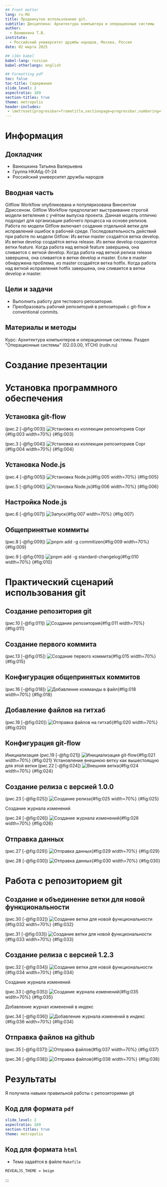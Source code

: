 ```yaml
---
## Front matter
lang: ru-RU
title: Продвинутое использование git.
subtitle: Дисциплина: Архитектура компьютера и операционные системы
author:
  - Ванюшкина Т.В.
institute:
  - Российский университет дружбы народов, Москва, Россия
date: 02 марта 2025

## i18n babel
babel-lang: russian
babel-otherlangs: english

## Formatting pdf
toc: false
toc-title: Содержание
slide_level: 2
aspectratio: 169
section-titles: true
theme: metropolis
header-includes:
 - \metroset{progressbar=frametitle,sectionpage=progressbar,numbering=fraction}
---
```


# Информация

## Докладчик


  * Ванюшкина Татьяна Валерьевна
  * Группа НКАбд-01-24
  * Российский университет дружбы народов


## Вводная часть

Gitflow Workflow опубликована и популяризована Винсентом Дриссеном.
Gitflow Workflow предполагает выстраивание строгой модели ветвления с учётом выпуска проекта.
Данная модель отлично подходит для организации рабочего процесса на основе релизов.
Работа по модели Gitflow включает создание отдельной ветки для исправлений ошибок в рабочей среде.
Последовательность действий при работе по модели Gitflow:
Из ветки master создаётся ветка develop.
Из ветки develop создаётся ветка release.
Из ветки develop создаются ветки feature.
Когда работа над веткой feature завершена, она сливается с веткой develop.
Когда работа над веткой релиза release завершена, она сливается в ветки develop и master.
Если в master обнаружена проблема, из master создаётся ветка hotfix.
Когда работа над веткой исправления hotfix завершена, она сливается в ветки develop и master.

## Цели и задачи

- Выполнить работу для тестового репозитория.
- Преобразовать рабочий репозиторий в репозиторий с git-flow и conventional commits.

## Материалы и методы

Курс: Архитектура компьютеров и операционные системы. Раздел "Операционные системы" (02.03.00, УГСН) (rudn.ru)

# Создание презентации
# Установка программного обеспечения

## Установка git-flow

(рис.2 [-@fig:003])
![Установка из коллекции репозиториев Copr](image/3){#fig:003 width=70%}
{#fig:003}

(рис.3 [-@fig:004])
![Установка из коллекции репозиториев Copr](image/4){#fig:004 width=70%}
{#fig:004}

## Установка Node.js

(рис.4 [-@fig:005])
![Установка Node.js](image/5){#fig:005 width=70%}
{#fig:005}

(рис.5 [-@fig:006])
![Установка Node.js](image/6){#fig:006 width=70%}
{#fig:006}

## Настройка Node.js

(рис.6 [-@fig:007])
![Запуск](image/7){#fig:007 width=70%}
{#fig:007}


## Общепринятые коммиты


(рис.8 [-@fig:009])
![pnpm add -g commitizen](image/9){#fig:009 width=70%}
{#fig:009}

(рис.9 [-@fig:010])
![pnpm add -g standard-changelog](image/10){#fig:010 width=70%}
{#fig:010}

# Практический сценарий использования git

## Создание репозитория git

(рис.10 [-@fig:011])
![Создание репозитория](image/11){#fig:011 width=70%}
{#fig:011}

## Создание первого коммита

(рис.13 [-@fig:015])
![Создание первого коммита](image/15){#fig:015 width=70%}
{#fig:015}

## Конфигурация общепринятых коммитов

(рис.16 [-@fig:018])
![Добавление комманды в файл](image/18){#fig:018 width=70%}
{#fig:018}

## Добавление файлов на гитхаб

(рис.18 [-@fig:020])
![Отправка файлов на гитхаб](image/20){#fig:020 width=70%}
{#fig:020}

## Конфигурация git-flow
Инициализация 
(рис.19 [-@fig:021])
![Инициализация git-flow](image/21){#fig:021 width=70%}
{#fig:021}
Установление внешнюю ветку как вышестоящую для этой ветки
(рис.22 [-@fig:024])
![Внешняя ветка](image/24){#fig:024 width=70%}
{#fig:024}

## Создание релиза с версией 1.0.0

(рис.23 [-@fig:025])
![Создание релиза](image/25){#fig:025 width=70%}
{#fig:025}

Создание журнала изменений

(рис.24 [-@fig:026])
![Создание журнала изменений](image/26){#fig:026 width=70%}
{#fig:026}

## Отправка данных

(рис.27 [-@fig:029])
![Отправка данных](image/29){#fig:029 width=70%}
{#fig:029}

(рис.28 [-@fig:030])
![Отправка данных](image/30){#fig:030 width=70%}
{#fig:030}

# Работа с репозиторием git

## Создание и объединение ветки для новой функциональности

(рис.30 [-@fig:032])
![Создание ветки для новой функциональности](image/32){#fig:032 width=70%}
{#fig:032}

(рис.31 [-@fig:033])
![Создание ветки для новой функциональности](image/33){#fig:033 width=70%}
{#fig:033}

## Создание релиза с версией 1.2.3

(рис.32 [-@fig:034])
![Создание ветки для новой функциональности](image/34){#fig:034 width=70%}
{#fig:034}

Создание журнала изменений

(рис.33 [-@fig:035])
![Создание журнала изменений](image/35){#fig:035 width=70%}
{#fig:035}

Добавление журнал изменений в индекс

(рис.34 [-@fig:036])
![Добавление журнала изменений в индекс](image/36){#fig:036 width=70%}
{#fig:034}

## Отправка файлов на github

(рис.35 [-@fig:037])
![Отправка файлов](image/37){#fig:037 width=70%}
{#fig:037}

(рис.36 [-@fig:038])
![Отправка файлов](image/38){#fig:038 width=70%}
{#fig:038}


# Результаты

Я получила навыки правильной работы с репозиториями git

## Код для формата `pdf`

```yaml
slide_level: 2
aspectratio: 169
section-titles: true
theme: metropolis
```

## Код для формата `html`

- Тема задаётся в файле `Makefile`

```make
REVEALJS_THEME = beige 
```

:::


